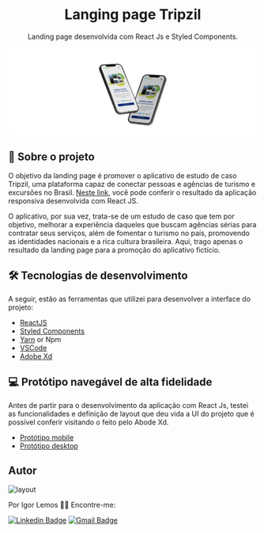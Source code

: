 

<h1 align="center"> 
 Langing page Tripzil
</h1>

<p align="center"> Landing page desenvolvida com React Js e Styled Components. </p>


![](https://github.com/Igorlemos99/Tripzil-landing-page/blob/main/Celulares_img.png)


## 🚀 Sobre o projeto
O objetivo da landing page é promover o aplicativo de estudo de caso Tripzil, uma plataforma capaz de conectar pessoas e agências de turismo e excursões no Brasil. [Neste link](https://tripzil.vercel.app/), você pode conferir o resultado da aplicação responsiva desenvolvida com React JS.

O aplicativo, por sua vez, trata-se de um estudo de caso que tem por objetivo, melhorar a experiência daqueles que buscam agências sérias para contratar seus serviços, além de fomentar o turismo no país, promovendo as identidades nacionais e a rica cultura brasileira. Aqui, trago apenas o resultado da landing page para a promoção do aplicativo fictício.

## 🛠 Tecnologias de desenvolvimento

A seguir, estão as ferramentas que utilizei para desenvolver a interface do projeto:

- [ReactJS](https://reactjs.org)
- [Styled Components](https://styled-components.com/)
- [Yarn](https://yarnpkg.com) or Npm
- [VSCode](https://code.visualstudio.com)
- [Adobe Xd](https://www.adobe.com/br/products/xd.html)

## 💻 Protótipo navegável de alta fidelidade 

Antes de partir para o desenvolvimento da aplicação com React Js, testei as funcionalidades e definição de layout que deu vida a UI do projeto que é possível conferir visitando o feito pelo Abode Xd.

- [Protótipo mobile](https://tripzil.vercel.app/)
- [Protótipo desktop](https://tripzil.vercel.app/)


<h2 id="autor"> Autor </h2>
<img width="200" border-radius="150px" height="auto" alt="layout"
    title="Igior" src="https://media-exp1.licdn.com/dms/image/C4D03AQF6PnfKmfwi1w/profile-displayphoto-shrink_200_200/0/1603248583553?e=1620259200&v=beta&t=A9gOuU7EqFVPbt_HNI2-W98eUFHBH50HdKqnf3UHNXM"/>

Por Igor Lemos 👋🏽 Encontre-me:

[![Linkedin Badge](https://img.shields.io/badge/-igorlemos-blue?style=flat-square&logo=Linkedin&logoColor=white&link=https://www.linkedin.com/in/igor-lemos-19b522156/)](https://www.linkedin.com/in/igor-lemos-19b522156/)
[![Gmail Badge](https://img.shields.io/badge/-matheusjesusigor@gmail.com-c14438?style=flat-square&logo=Gmail&logoColor=white&link=mailto:matheusjesusigor@gmail.com)](mailto:matheusjesusigor@gmail.com)
